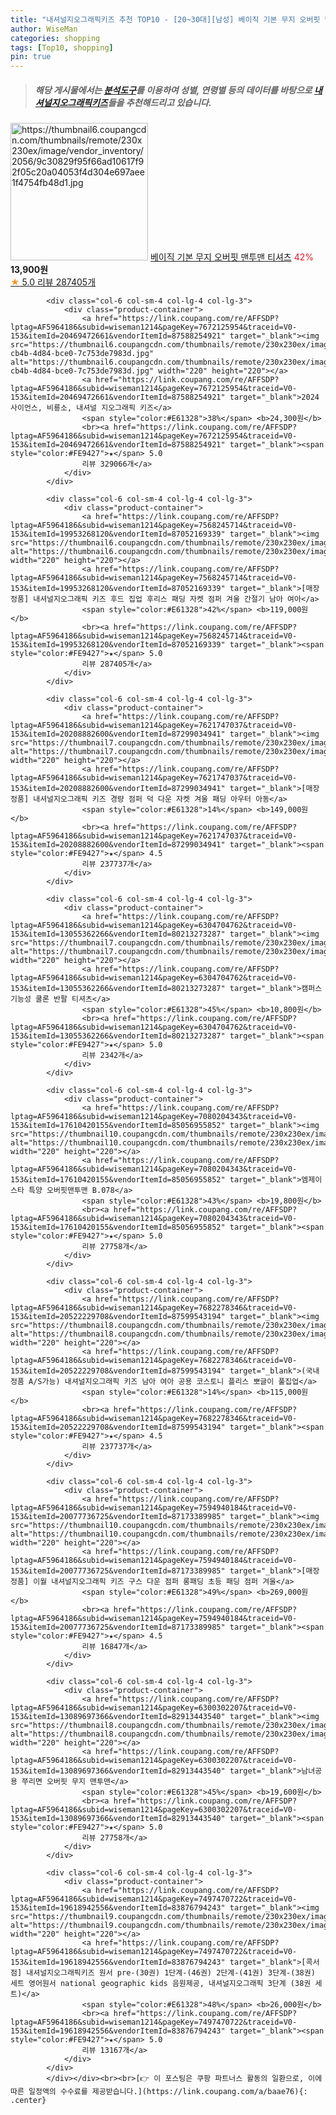 ```yaml
---
title: "내셔널지오그래픽키즈 추천 TOP10 - [20~30대][남성] 베이직 기본 무지 오버핏 맨투맨 티셔츠"
author: WiseMan
categories: shopping
tags: [Top10, shopping]
pin: true
---
```


> ##### 해당 게시물에서는 [**분석도구**](https://itemscout.io/)를 이용하여 **성별**, **연령별** 등의 데이터를 바탕으로 [**내셔널지오그래픽키즈**](https://link.coupang.com/a/baae76)들을 추천해드리고 있습니다.
<div class="container"><div class="row">
            <div class="col-6 col-sm-4 col-lg-4 col-lg-3">
                <div class="product-container">
                    <a href="https://link.coupang.com/re/AFFSDP?lptag=AF5964186&subid=wiseman1214&pageKey=130935980&traceid=V0-153&itemId=385387768&vendorItemId=3935715549" target="_blank"><img src="https://thumbnail6.coupangcdn.com/thumbnails/remote/230x230ex/image/vendor_inventory/2056/9c30829f95f66ad10617f92f05c20a04053f4d304e697aee1f4754fb48d1.jpg" alt="https://thumbnail6.coupangcdn.com/thumbnails/remote/230x230ex/image/vendor_inventory/2056/9c30829f95f66ad10617f92f05c20a04053f4d304e697aee1f4754fb48d1.jpg" width="220" height="220"></a>
                    <a href="https://link.coupang.com/re/AFFSDP?lptag=AF5964186&subid=wiseman1214&pageKey=130935980&traceid=V0-153&itemId=385387768&vendorItemId=3935715549" target="_blank">베이직 기본 무지 오버핏 맨투맨 티셔츠</a>
                    <span style="color:#E61328">42%</span> <b>13,900원</b>
                    <br><a href="https://link.coupang.com/re/AFFSDP?lptag=AF5964186&subid=wiseman1214&pageKey=130935980&traceid=V0-153&itemId=385387768&vendorItemId=3935715549" target="_blank"><span style="color:#FE9427">★</span> 5.0
                    리뷰 287405개</a>
                </div>
            </div>
            
            <div class="col-6 col-sm-4 col-lg-4 col-lg-3">
                <div class="product-container">
                    <a href="https://link.coupang.com/re/AFFSDP?lptag=AF5964186&subid=wiseman1214&pageKey=7672125954&traceid=V0-153&itemId=20469472661&vendorItemId=87588254921" target="_blank"><img src="https://thumbnail6.coupangcdn.com/thumbnails/remote/230x230ex/image/retail/images/2023/10/27/14/8/12ffc10d-cb4b-4d84-bce0-7c753de7983d.jpg" alt="https://thumbnail6.coupangcdn.com/thumbnails/remote/230x230ex/image/retail/images/2023/10/27/14/8/12ffc10d-cb4b-4d84-bce0-7c753de7983d.jpg" width="220" height="220"></a>
                    <a href="https://link.coupang.com/re/AFFSDP?lptag=AF5964186&subid=wiseman1214&pageKey=7672125954&traceid=V0-153&itemId=20469472661&vendorItemId=87588254921" target="_blank">2024 사이언스, 비룡소, 내셔널 지오그래픽 키즈</a>
                    <span style="color:#E61328">38%</span> <b>24,300원</b>
                    <br><a href="https://link.coupang.com/re/AFFSDP?lptag=AF5964186&subid=wiseman1214&pageKey=7672125954&traceid=V0-153&itemId=20469472661&vendorItemId=87588254921" target="_blank"><span style="color:#FE9427">★</span> 5.0
                    리뷰 329066개</a>
                </div>
            </div>
            
            <div class="col-6 col-sm-4 col-lg-4 col-lg-3">
                <div class="product-container">
                    <a href="https://link.coupang.com/re/AFFSDP?lptag=AF5964186&subid=wiseman1214&pageKey=7568245714&traceid=V0-153&itemId=19953268120&vendorItemId=87052169339" target="_blank"><img src="https://thumbnail6.coupangcdn.com/thumbnails/remote/230x230ex/image/vendor_inventory/ee1c/ff732575d611de08568f5867807b00cc07df4ba64242aae6bf7cb1a933cb.png" alt="https://thumbnail6.coupangcdn.com/thumbnails/remote/230x230ex/image/vendor_inventory/ee1c/ff732575d611de08568f5867807b00cc07df4ba64242aae6bf7cb1a933cb.png" width="220" height="220"></a>
                    <a href="https://link.coupang.com/re/AFFSDP?lptag=AF5964186&subid=wiseman1214&pageKey=7568245714&traceid=V0-153&itemId=19953268120&vendorItemId=87052169339" target="_blank">[매장정품] 내셔널지오그래픽 키즈 후드 집업 후리스 패딩 자켓 점퍼 겨울 간절기 남아 여아</a>
                    <span style="color:#E61328">42%</span> <b>119,000원</b>
                    <br><a href="https://link.coupang.com/re/AFFSDP?lptag=AF5964186&subid=wiseman1214&pageKey=7568245714&traceid=V0-153&itemId=19953268120&vendorItemId=87052169339" target="_blank"><span style="color:#FE9427">★</span> 5.0
                    리뷰 287405개</a>
                </div>
            </div>
            
            <div class="col-6 col-sm-4 col-lg-4 col-lg-3">
                <div class="product-container">
                    <a href="https://link.coupang.com/re/AFFSDP?lptag=AF5964186&subid=wiseman1214&pageKey=7621747037&traceid=V0-153&itemId=20208882600&vendorItemId=87299034941" target="_blank"><img src="https://thumbnail7.coupangcdn.com/thumbnails/remote/230x230ex/image/vendor_inventory/6f57/612a9b06433de51e1d258dd4ddd44d4163de56650c2824d4e95083ba0f42.png" alt="https://thumbnail7.coupangcdn.com/thumbnails/remote/230x230ex/image/vendor_inventory/6f57/612a9b06433de51e1d258dd4ddd44d4163de56650c2824d4e95083ba0f42.png" width="220" height="220"></a>
                    <a href="https://link.coupang.com/re/AFFSDP?lptag=AF5964186&subid=wiseman1214&pageKey=7621747037&traceid=V0-153&itemId=20208882600&vendorItemId=87299034941" target="_blank">[매장정품] 내셔널지오그래픽 키즈 경량 점퍼 덕 다운 자켓 겨울 패딩 아우터 아동</a>
                    <span style="color:#E61328">14%</span> <b>149,000원</b>
                    <br><a href="https://link.coupang.com/re/AFFSDP?lptag=AF5964186&subid=wiseman1214&pageKey=7621747037&traceid=V0-153&itemId=20208882600&vendorItemId=87299034941" target="_blank"><span style="color:#FE9427">★</span> 4.5
                    리뷰 237737개</a>
                </div>
            </div>
            
            <div class="col-6 col-sm-4 col-lg-4 col-lg-3">
                <div class="product-container">
                    <a href="https://link.coupang.com/re/AFFSDP?lptag=AF5964186&subid=wiseman1214&pageKey=6304704762&traceid=V0-153&itemId=13055362266&vendorItemId=80213273287" target="_blank"><img src="https://thumbnail7.coupangcdn.com/thumbnails/remote/230x230ex/image/vendor_inventory/9cff/c37246f9ae05a4af45cc2351b9433bba5e280521b946269b6bf34d489aee.jpg" alt="https://thumbnail7.coupangcdn.com/thumbnails/remote/230x230ex/image/vendor_inventory/9cff/c37246f9ae05a4af45cc2351b9433bba5e280521b946269b6bf34d489aee.jpg" width="220" height="220"></a>
                    <a href="https://link.coupang.com/re/AFFSDP?lptag=AF5964186&subid=wiseman1214&pageKey=6304704762&traceid=V0-153&itemId=13055362266&vendorItemId=80213273287" target="_blank">캠퍼스 기능성 쿨론 반팔 티셔츠</a>
                    <span style="color:#E61328">45%</span> <b>10,800원</b>
                    <br><a href="https://link.coupang.com/re/AFFSDP?lptag=AF5964186&subid=wiseman1214&pageKey=6304704762&traceid=V0-153&itemId=13055362266&vendorItemId=80213273287" target="_blank"><span style="color:#FE9427">★</span> 5.0
                    리뷰 2342개</a>
                </div>
            </div>
            
            <div class="col-6 col-sm-4 col-lg-4 col-lg-3">
                <div class="product-container">
                    <a href="https://link.coupang.com/re/AFFSDP?lptag=AF5964186&subid=wiseman1214&pageKey=7080204343&traceid=V0-153&itemId=17610420155&vendorItemId=85056955852" target="_blank"><img src="https://thumbnail10.coupangcdn.com/thumbnails/remote/230x230ex/image/vendor_inventory/260c/cb43270e736d08e035e05be9999389ad709efe0b2756915f0184f62989a2.jpg" alt="https://thumbnail10.coupangcdn.com/thumbnails/remote/230x230ex/image/vendor_inventory/260c/cb43270e736d08e035e05be9999389ad709efe0b2756915f0184f62989a2.jpg" width="220" height="220"></a>
                    <a href="https://link.coupang.com/re/AFFSDP?lptag=AF5964186&subid=wiseman1214&pageKey=7080204343&traceid=V0-153&itemId=17610420155&vendorItemId=85056955852" target="_blank">엠제이스타 특양 오버핏맨투맨 B.078</a>
                    <span style="color:#E61328">43%</span> <b>19,800원</b>
                    <br><a href="https://link.coupang.com/re/AFFSDP?lptag=AF5964186&subid=wiseman1214&pageKey=7080204343&traceid=V0-153&itemId=17610420155&vendorItemId=85056955852" target="_blank"><span style="color:#FE9427">★</span> 5.0
                    리뷰 27758개</a>
                </div>
            </div>
            
            <div class="col-6 col-sm-4 col-lg-4 col-lg-3">
                <div class="product-container">
                    <a href="https://link.coupang.com/re/AFFSDP?lptag=AF5964186&subid=wiseman1214&pageKey=7682278346&traceid=V0-153&itemId=20522229708&vendorItemId=87599543194" target="_blank"><img src="https://thumbnail8.coupangcdn.com/thumbnails/remote/230x230ex/image/vendor_inventory/2e9d/1629f1b0c93dc36a5b91d07ce4bcc9d84edfa422bc20b53e00c1dbb22585.png" alt="https://thumbnail8.coupangcdn.com/thumbnails/remote/230x230ex/image/vendor_inventory/2e9d/1629f1b0c93dc36a5b91d07ce4bcc9d84edfa422bc20b53e00c1dbb22585.png" width="220" height="220"></a>
                    <a href="https://link.coupang.com/re/AFFSDP?lptag=AF5964186&subid=wiseman1214&pageKey=7682278346&traceid=V0-153&itemId=20522229708&vendorItemId=87599543194" target="_blank">(국내정품 A/S가능) 내셔널지오그래픽 키즈 남아 여아 공용 코스토니 플리스 뽀글이 풀집업</a>
                    <span style="color:#E61328">14%</span> <b>115,000원</b>
                    <br><a href="https://link.coupang.com/re/AFFSDP?lptag=AF5964186&subid=wiseman1214&pageKey=7682278346&traceid=V0-153&itemId=20522229708&vendorItemId=87599543194" target="_blank"><span style="color:#FE9427">★</span> 4.5
                    리뷰 237737개</a>
                </div>
            </div>
            
            <div class="col-6 col-sm-4 col-lg-4 col-lg-3">
                <div class="product-container">
                    <a href="https://link.coupang.com/re/AFFSDP?lptag=AF5964186&subid=wiseman1214&pageKey=7594940184&traceid=V0-153&itemId=20077736725&vendorItemId=87173389985" target="_blank"><img src="https://thumbnail10.coupangcdn.com/thumbnails/remote/230x230ex/image/vendor_inventory/64c9/b74f9a67af5f94aaf14b69f4f0efc42b2d5b614deef86fb18931edfaf467.png" alt="https://thumbnail10.coupangcdn.com/thumbnails/remote/230x230ex/image/vendor_inventory/64c9/b74f9a67af5f94aaf14b69f4f0efc42b2d5b614deef86fb18931edfaf467.png" width="220" height="220"></a>
                    <a href="https://link.coupang.com/re/AFFSDP?lptag=AF5964186&subid=wiseman1214&pageKey=7594940184&traceid=V0-153&itemId=20077736725&vendorItemId=87173389985" target="_blank">[매장정품] 이월 내셔널지오그래픽 키즈 구스 다운 점퍼 롱패딩 초등 패딩 점퍼 겨울</a>
                    <span style="color:#E61328">49%</span> <b>269,000원</b>
                    <br><a href="https://link.coupang.com/re/AFFSDP?lptag=AF5964186&subid=wiseman1214&pageKey=7594940184&traceid=V0-153&itemId=20077736725&vendorItemId=87173389985" target="_blank"><span style="color:#FE9427">★</span> 4.5
                    리뷰 16847개</a>
                </div>
            </div>
            
            <div class="col-6 col-sm-4 col-lg-4 col-lg-3">
                <div class="product-container">
                    <a href="https://link.coupang.com/re/AFFSDP?lptag=AF5964186&subid=wiseman1214&pageKey=6300302207&traceid=V0-153&itemId=13089697366&vendorItemId=82913443540" target="_blank"><img src="https://thumbnail8.coupangcdn.com/thumbnails/remote/230x230ex/image/vendor_inventory/9860/cc5339283b274dd1b84efbab7af0cdea09353641f12c5efbc1c7f39f77fb.jpg" alt="https://thumbnail8.coupangcdn.com/thumbnails/remote/230x230ex/image/vendor_inventory/9860/cc5339283b274dd1b84efbab7af0cdea09353641f12c5efbc1c7f39f77fb.jpg" width="220" height="220"></a>
                    <a href="https://link.coupang.com/re/AFFSDP?lptag=AF5964186&subid=wiseman1214&pageKey=6300302207&traceid=V0-153&itemId=13089697366&vendorItemId=82913443540" target="_blank">남녀공용 쭈리면 오버핏 무지 맨투맨</a>
                    <span style="color:#E61328">45%</span> <b>19,600원</b>
                    <br><a href="https://link.coupang.com/re/AFFSDP?lptag=AF5964186&subid=wiseman1214&pageKey=6300302207&traceid=V0-153&itemId=13089697366&vendorItemId=82913443540" target="_blank"><span style="color:#FE9427">★</span> 5.0
                    리뷰 27758개</a>
                </div>
            </div>
            
            <div class="col-6 col-sm-4 col-lg-4 col-lg-3">
                <div class="product-container">
                    <a href="https://link.coupang.com/re/AFFSDP?lptag=AF5964186&subid=wiseman1214&pageKey=7497470722&traceid=V0-153&itemId=19618942556&vendorItemId=83876794243" target="_blank"><img src="https://thumbnail9.coupangcdn.com/thumbnails/remote/230x230ex/image/vendor_inventory/72c4/294034f970f6695bb86c9b679e703c2b0e3f7a0acc07fe8fb3ff234f053d.jpg" alt="https://thumbnail9.coupangcdn.com/thumbnails/remote/230x230ex/image/vendor_inventory/72c4/294034f970f6695bb86c9b679e703c2b0e3f7a0acc07fe8fb3ff234f053d.jpg" width="220" height="220"></a>
                    <a href="https://link.coupang.com/re/AFFSDP?lptag=AF5964186&subid=wiseman1214&pageKey=7497470722&traceid=V0-153&itemId=19618942556&vendorItemId=83876794243" target="_blank">[콕서점] 내셔널지오그래픽키즈 원서 pre-(30권) 1단계-(46권) 2단계-(41권) 3단계-(38권) 세트 영어원서 national geographic kids 음원제공, 내셔널지오그래픽 3단계 (38권 세트)</a>
                    <span style="color:#E61328">48%</span> <b>26,000원</b>
                    <br><a href="https://link.coupang.com/re/AFFSDP?lptag=AF5964186&subid=wiseman1214&pageKey=7497470722&traceid=V0-153&itemId=19618942556&vendorItemId=83876794243" target="_blank"><span style="color:#FE9427">★</span> 5.0
                    리뷰 13167개</a>
                </div>
            </div>
            </div></div><br><br>[👉 이 포스팅은 쿠팡 파트너스 활동의 일환으로, 이에 따른 일정액의 수수료를 제공받습니다.](https://link.coupang.com/a/baae76){: .center}